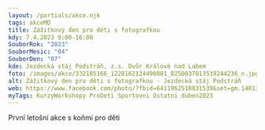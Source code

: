 ```yaml
---
layout: /partials/akce.njk
tags: akceMD
title: Zážitkový den pro děti s fotografkou
kdy: 7.4.2023 9:00-16:00
SouborRok: "2023"
SouborMesic: "04"
SouborDen: "07"
kde: Jezdecká stáj Podstráň, z.s. Dvůr Králové nad Labem
foto: /images/akce/332185166_1228162124490881_8250037813539244236_n.jpg
alt: Zážitkový den pro děti s fotografkou - Jezdecká stáj Podstráň
web: https://www.facebook.com/photo/?fbid=6411962518831539&set=gm.1401377354012628&idorvanity=1282092685941096
myTags: KurzyWorkshopy ProDeti Sportovni Ostatni duben2023
---
```

První letošní akce s koňmi pro děti